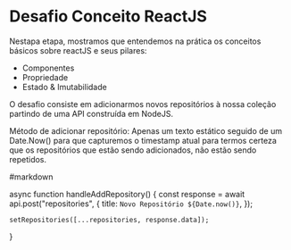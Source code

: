 # Desafio Conceito ReactJS

Nestapa etapa, mostramos que entendemos na prática os conceitos básicos sobre reactJS e seus pilares:

- Componentes
- Propriedade
- Estado & Imutabilidade

O desafio consiste em adicionarmos novos repositórios à nossa coleção partindo de uma API construída em NodeJS.

Método de adicionar repositório:
Apenas um texto estático seguido de um Date.Now() para que capturemos o timestamp atual para termos certeza que os repositórios que estão
sendo adicionados, não estão sendo repetidos.

#markdown

async function handleAddRepository() {
    const response = await api.post("repositories", {
      title: `Novo Repositório ${Date.now()}`,
    });

    setRepositories([...repositories, response.data]);
  }

